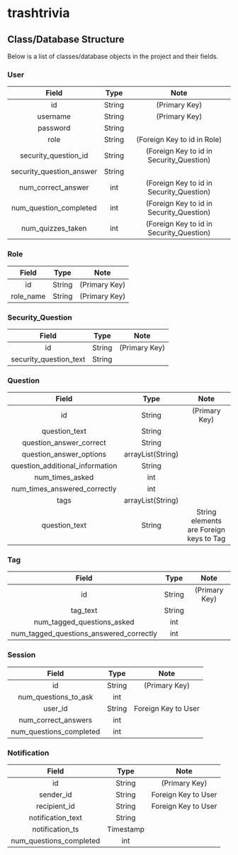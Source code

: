 # trashtrivia

## Class/Database Structure

Below is a list of classes/database objects in the project and their fields.

### User 
| Field   |      Type      |  Note |
|:----------:|:-------------:|:------:|
|  id  |   String  |  (Primary Key)  |
|  username  |   String  |  (Primary Key)  |
|  password  |   String  |    |
|  role  |   String  |  (Foreign Key to id in Role)  |
|  security_question_id  |   String  |  (Foreign Key to id in Security_Question)  |
|  security_question_answer  |   String  |    |
|  num_correct_answer  |   int  |  (Foreign Key to id in Security_Question)  |
|  num_question_completed  |   int  |  (Foreign Key to id in Security_Question)  |
|  num_quizzes_taken  |   int  |  (Foreign Key to id in Security_Question)  |

### Role 
| Field   |      Type      |  Note |
|:----------:|:-------------:|:------:|
|  id  |   String  |  (Primary Key)  |
|  role_name  |   String  |  (Primary Key)  |
    
### Security_Question
| Field   |      Type      |  Note |
|:----------:|:-------------:|:------:|
|  id  |   String  |  (Primary Key)  |
|  security_question_text  |   String  |    |

### Question
| Field   |      Type      |  Note |
|:----------:|:-------------:|:------:|
|  id  |   String  |  (Primary Key)  |
|  question_text  |   String  |    |
|  question_answer_correct  |   String  |    |
|  question_answer_options  |   arrayList(String)  |    |
|  question_additional_information  |   String  |    |
|  num_times_asked  |   int  |    |
|  num_times_answered_correctly  |   int  |    |
|  tags  |   arrayList(String)  |    |
|  question_text  |   String  |  String elements are Foreign keys to Tag  |

### Tag
| Field   |      Type      |  Note |
|:----------:|:-------------:|:------:|
|  id  |   String  |  (Primary Key)  |
|  tag_text  |   String  |    |
|  num_tagged_questions_asked  |   int  |    |
|  num_tagged_questions_answered_correctly  |   int  |    |
    
### Session
| Field   |      Type      |  Note |
|:----------:|:-------------:|:------:|
|  id  |   String  |  (Primary Key)  |
|  num_questions_to_ask  |   int  |    |
|  user_id  |   String  |  Foreign Key to User  |
|  num_correct_answers  |   int  |    |
|  num_questions_completed  |   int  |    |

### Notification
| Field   |      Type      |  Note |
|:----------:|:-------------:|:------:|
|  id  |   String  |  (Primary Key)  |
|  sender_id  |   String  |  Foreign Key to User  |
|  recipient_id  |   String  |  Foreign Key to User  |
|  notification_text  |   String  |    |
|  notification_ts  |   Timestamp  |    |
|  num_questions_completed  |   int  |    |

